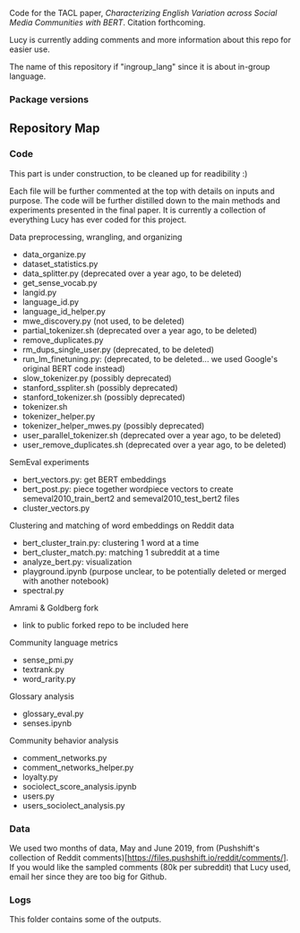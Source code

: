 Code for the TACL paper, _Characterizing English Variation across Social Media Communities with BERT_. Citation forthcoming. 

Lucy is currently adding comments and more information about this repo for easier use. 

The name of this repository if "ingroup_lang" since it is about in-group language. 

### Package versions
## Repository Map
### Code
This part is under construction, to be cleaned up for readibility :) 

Each file will be further commented at the top with details on inputs and purpose. The code will be further distilled down to the main methods and experiments presented in the final paper. It is currently a collection of everything Lucy has ever coded for this project. 

Data preprocessing, wrangling, and organizing
- data\_organize.py
- dataset\_statistics.py
- data\_splitter.py (deprecated over a year ago, to be deleted)
- get\_sense\_vocab.py
- langid.py
- language\_id.py
- language\_id\_helper.py
- mwe_discovery.py (not used, to be deleted)
- partial\_tokenizer.sh (deprecated over a year ago, to be deleted)
- remove\_duplicates.py
- rm\_dups\_single\_user.py (deprecated, to be deleted)
- run\_lm\_finetuning.py: (deprecated, to be deleted... we used Google's original BERT code instead) 
- slow\_tokenizer.py (possibly deprecated)
- stanford\_sspliter.sh (possibly deprecated)
- stanford_tokenizer.sh (possibly deprecated)
- tokenizer.sh
- tokenizer\_helper.py
- tokenizer\_helper\_mwes.py (possibly deprecated)
- user\_parallel\_tokenizer.sh (deprecated over a year ago, to be deleted)
- user\_remove\_duplicates.sh (deprecated over a year ago, to be deleted)

SemEval experiments
- bert\_vectors.py: get BERT embeddings
- bert\_post.py: piece together wordpiece vectors to create semeval2010_train_bert2 and semeval2010_test_bert2 files
- cluster\_vectors.py

Clustering and matching of word embeddings on Reddit data
- bert\_cluster\_train.py: clustering 1 word at a time
- bert\_cluster\_match.py: matching 1 subreddit at a time
- analyze\_bert.py: visualization
- playground.ipynb (purpose unclear, to be potentially deleted or merged with another notebook)
- spectral.py

Amrami & Goldberg fork 
- link to public forked repo to be included here

Community language metrics
- sense\_pmi.py
- textrank.py
- word\_rarity.py

Glossary analysis
- glossary\_eval.py
- senses.ipynb

Community behavior analysis
- comment\_networks.py
- comment\_networks\_helper.py
- loyalty.py
- sociolect\_score\_analysis.ipynb
- users.py
- users\_sociolect\_analysis.py

### Data
We used two months of data, May and June 2019, from (Pushshift's collection of Reddit comments)[https://files.pushshift.io/reddit/comments/]. 
If you would like the sampled comments (80k per subreddit) that Lucy used, email her since they are too big for Github. 
### Logs
This folder contains some of the outputs. 
